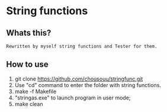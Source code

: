 # String functions

## Whats this?
    Rewritten by myself string functions and Tester for them. 

## How to use 
1. git clone https://github.com/chousouu/stringfunc.git
2. Use "cd" command to enter the folder with string functions.
3. make -f Makefile 
4. "stringas.exe" to launch program in user mode;
5. make clean

